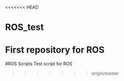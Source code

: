 <<<<<<< HEAD
# ROS_test
First repository for ROS
=======
#ROS Scripts
Test script for ROS
>>>>>>> origin/master
